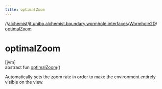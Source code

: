 ```yaml
---
title: optimalZoom
---
```

//[alchemist](../../../index.html)/[it.unibo.alchemist.boundary.wormhole.interfaces](../index.html)/[Wormhole2D](index.html)/[optimalZoom](optimal-zoom.html)



# optimalZoom



[jvm]\
abstract fun [optimalZoom](optimal-zoom.html)()



Automatically sets the zoom rate in order to make the environment entirely visible on the view.




